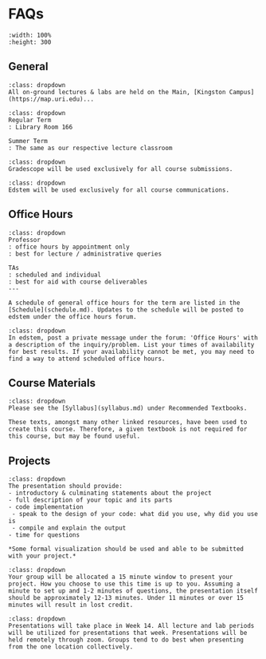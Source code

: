# FAQs

``` {figure} https://wallpapercave.com/wp/wp8930073.jpg
:width: 100%
:height: 300
```

## General

`````` {admonition} Which campus is the course held on?
:class: dropdown
All on-ground lectures & labs are held on the Main, [Kingston Campus](https://map.uri.edu)...
``````
`````` {admonition} Where is our lab?
:class: dropdown
Regular Term
: Library Room 166  

Summer Term  
: The same as our respective lecture classroom
``````
`````` {admonition}  How do I submit my work?
:class: dropdown
Gradescope will be used exclusively for all course submissions.
``````
`````` {admonition}  How do I communication with the class?
:class: dropdown
Edstem will be used exclusively for all course communications.
``````

## Office Hours

`````` {admonition}  When and where are office hours?
:class: dropdown
Professor
: office hours by appointment only  
: best for lecture / administrative queries

TAs
: scheduled and individual
: best for aid with course deliverables
---

A schedule of general office hours for the term are listed in the [Schedule](schedule.md). Updates to the schedule will be posted to edstem under the office hours forum.
``````
`````` {admonition}  How do I schedule individual office hours?
:class: dropdown
In edstem, post a private message under the forum: 'Office Hours' with a description of the inquiry/problem. List your times of availability for best results. If your availability cannot be met, you may need to find a way to attend scheduled office hours.
``````

## Course Materials

`````` {admonition} Do we have a textbook?
:class: dropdown
Please see the [Syllabus](syllabus.md) under Recommended Textbooks.

These texts, amongst many other linked resources, have been used to create this course. Therefore, a given textbook is not required for this course, but may be found useful.
``````
<!-- `````` {admonition} 
:class: dropdown
``````
`````` {admonition} 
:class: dropdown
`````` -->

## Projects

`````` {admonition}  What should the presentation look like?
:class: dropdown
The presentation should provide:
- introductory & culminating statements about the project
- full description of your topic and its parts
- code implementation
 - speak to the design of your code: what did you use, why did you use is
 - compile and explain the output
- time for questions

*Some formal visualization should be used and able to be submitted with your project.*
``````
`````` {admonition}  How long should the 212 Project presentation be?
:class: dropdown
Your group will be allocated a 15 minute window to present your project. How you choose to use this time is up to you. Assuming a minute to set up and 1-2 minutes of questions, the presentation itself should be approximately 12-13 minutes. Under 11 minutes or over 15 minutes will result in lost credit.
``````
`````` {admonition}  Are we presenting in lab or lecture?
:class: dropdown
Presentations will take place in Week 14. All lecture and lab periods will be utilized for presentations that week. Presentations will be held remotely through zoom. Groups tend to do best when presenting from the one location collectively.
``````
<!-- `````` {admonition} 
:class: admonition tip

``````
`````` {admonition} 
:class: admonition tip

`````` -->
